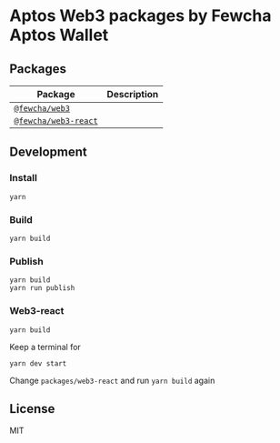 # Aptos Web3 packages by Fewcha Aptos Wallet

## Packages

| Package                                                                                           | Description |
|---------------------------------------------------------------------------------------------------|-------------|
| [`@fewcha/web3`](https://github.com/fewcha-wallet/aptos-web3/tree/main/packages/web3)             |             |
| [`@fewcha/web3-react`](https://github.com/fewcha-wallet/aptos-web3/tree/main/packages/web3-react) |             |

## Development

### Install

```
yarn
```

### Build

```
yarn build
```

### Publish

```
yarn build
yarn run publish
```

### Web3-react

```
yarn build
```

Keep a terminal for

```
yarn dev start
```

Change `packages/web3-react` and run `yarn build` again

## License

MIT

